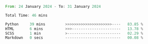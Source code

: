 <!--START_SECTION:waka-->

```rust
From: 24 January 2024 - To: 31 January 2024

Total Time: 46 mins

Python     39 mins         >>>>>>>>>>>>>>>>>>>>>----   83.85 %
HTML       6 mins          >>>----------------------   13.78 %
SCSS       1 min           >------------------------   02.29 %
Markdown   0 secs          -------------------------   00.08 %
```

<!--END_SECTION:waka-->
